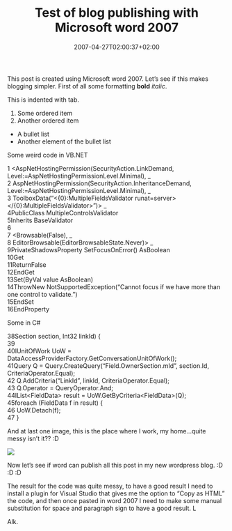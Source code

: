 ﻿---
title: "Test of blog publishing with Microsoft word 2007"
description: ""
date: 2007-04-27T02:00:37+02:00
draft: false
tags: [Uncategorized]
categories: [General]
---
This post is created using Microsoft word 2007. Let’s see if this makes blogging simpler. First of all some formatting  **bold** *italic*.

This is indented with tab.

1. Some ordered item
2. Another ordered item

- A bullet list
- Another element of the bullet list

Some weird code in VB.NET

1  &lt;AspNetHostingPermission(SecurityAction.LinkDemand,  Level:=AspNetHostingPermissionLevel.Minimal),  \_  
    2    AspNetHostingPermission(SecurityAction.InheritanceDemand,  Level:=AspNetHostingPermissionLevel.Minimal),  \_  
    3    ToolboxData(“&lt;{0}:MultipleFieldsValidator  runat=server&gt;&lt;/{0}:MultipleFieldsValidator&gt;”)&gt;  \_  
    4PublicClass  MultipleControlsValidator  
    5Inherits  BaseValidator  
    6  
    7        &lt;Browsable(False),  \_  
    8        EditorBrowsable(EditorBrowsableState.Never)&gt;  \_  
    9PrivateShadowsProperty  SetFocusOnError()  AsBoolean  
  10Get  
  11ReturnFalse  
  12EndGet  
  13Set(ByVal  value  AsBoolean)  
  14ThrowNew  NotSupportedException(“Cannot  focus  if  we  have  more  than  one  control  to  validate.”)  
  15EndSet  
  16EndProperty

Some in C#

38Section section, Int32 linkId) {   
  39  
  40IUnitOfWork UoW = DataAccessProviderFactory.GetConversationUnitOfWork();   
  41Query Q = Query.CreateQuery(“Field.OwnerSection.mId”, section.Id, CriteriaOperator.Equal);   
  42                 Q.AddCriteria(“LinkId”, linkId, CriteriaOperator.Equal);   
  43                 Q.Operator = QueryOperator.And;   
  44IList&lt;FieldData&gt; result = UoW.GetByCriteria&lt;FieldData&gt;(Q);   
  45foreach (FieldData f in result) {   
  46                      UoW.Detach(f);   
  47                 }   
  
And at last one image, this is the place where I work, my home...quite messy isn’t it?? :D

![](http://76.163.32.29/Alkampfer/wp-content/uploads/2007/04/042707-0905-testofblogp13.jpg)

Now let’s see if word can publish all this post in my new wordpress blog. :D :D :D

The result for the code was quite messy, to have a good result I need to install a plugin for Visual Studio that gives me the option to “Copy as HTML” the code, and then once pasted in word 2007 I need to make some manual substitution for space and paragraph sign to have a good result. L

Alk.
